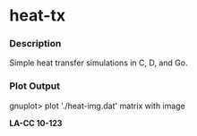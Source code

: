 heat-tx
=======

### Description

Simple heat transfer simulations in C, D, and Go.

### Plot Output
gnuplot> plot './heat-img.dat' matrix with image

**LA-CC 10-123**

